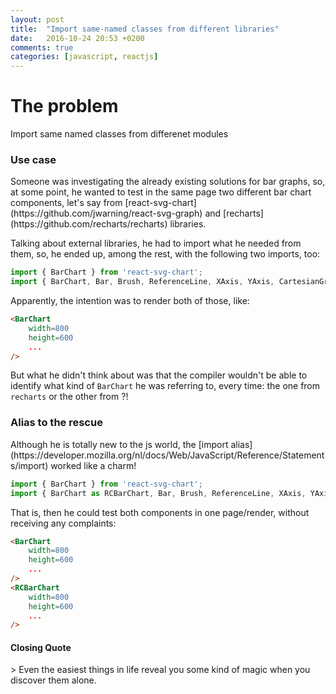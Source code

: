 ```yaml
---
layout: post
title:  "Import same-named classes from different libraries"
date:   2016-10-24 20:53 +0200
comments: true
categories: [javascript, reactjs]
---
```

<h1>The problem</h1>
Import same named classes from differenet modules

<h3>Use case</h3>
Someone was investigating the already existing solutions for bar graphs, so, at some point, he wanted to test in the same page two different bar chart components, let's say from [react-svg-chart](https://github.com/jwarning/react-svg-graph) and [recharts](https://github.com/recharts/recharts) libraries. 

Talking about external libraries, he had to import what he needed from them, so, he ended up, among the rest, with the following two imports, too:

```javascript
import { BarChart } from 'react-svg-chart';
import { BarChart, Bar, Brush, ReferenceLine, XAxis, YAxis, CartesianGrid, Tooltip, Legend } from 'recharts';
```

Apparently, the intention was to render both of those, like:

```html
<BarChart
    width=800
    height=600
    ...
/>
```

But what he didn't think about was that the compiler wouldn't be able to identify what kind of <code>BarChart</code> he was referring to, every time: the one from <code>recharts</code> or the other from <react-svg-chart>?!

<h3>Alias to the rescue</h3>
Although he is totally new to the js world, the [import alias](https://developer.mozilla.org/nl/docs/Web/JavaScript/Reference/Statements/import) worked like a charm!

```javascript
import { BarChart } from 'react-svg-chart';
import { BarChart as RCBarChart, Bar, Brush, ReferenceLine, XAxis, YAxis, CartesianGrid, Tooltip, Legend } from 'recharts';
```
 
That is, then he could test both components in one page/render, without receiving any complaints:

```html
<BarChart
    width=800
    height=600
    ...
/>
<RCBarChart
    width=800
    height=600
    ...
/>
```

<h4>Closing Quote</h4>
> Even the easiest things in life reveal you some kind of magic when you discover them alone.

